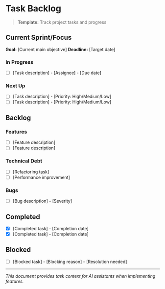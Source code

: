 # Task Backlog

> **Template:** Track project tasks and progress

## Current Sprint/Focus
**Goal:** [Current main objective]
**Deadline:** [Target date]

### In Progress
- [ ] [Task description] - [Assignee] - [Due date]

### Next Up
- [ ] [Task description] - [Priority: High/Medium/Low]
- [ ] [Task description] - [Priority: High/Medium/Low]

## Backlog
### Features
- [ ] [Feature description]
- [ ] [Feature description]

### Technical Debt
- [ ] [Refactoring task]
- [ ] [Performance improvement]

### Bugs
- [ ] [Bug description] - [Severity]

## Completed
- [x] [Completed task] - [Completion date]
- [x] [Completed task] - [Completion date]

## Blocked
- [ ] [Blocked task] - [Blocking reason] - [Resolution needed]

---
*This document provides task context for AI assistants when implementing features.*
